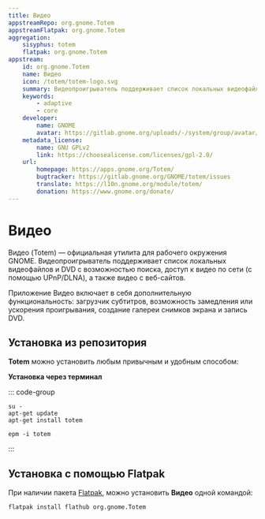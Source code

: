 ```yaml
---
title: Видео
appstreamRepo: org.gnome.Totem
appstreamFlatpak: org.gnome.Totem
aggregation:
    sisyphus: totem
    flatpak: org.gnome.Totem
appstream:
    id: org.gnome.Totem
    name: Видео
    icon: /totem/totem-logo.svg
    summary: Видеопроигрыватель поддерживает список локальных видеофайлов и DVD с возможностью поиска и доступ к видео по сети.
    keywords: 
        - adaptive
        - core
    developer: 
        name: GNOME
        avatar: https://gitlab.gnome.org/uploads/-/system/group/avatar/8/gnomelogo.png?width=48
    metadata_license: 
        name: GNU GPLv2
        link: https://choosealicense.com/licenses/gpl-2.0/
    url: 
        homepage: https://apps.gnome.org/Totem/
        bugtracker: https://gitlab.gnome.org/GNOME/totem/issues
        translate: https://l10n.gnome.org/module/totem/
        donation: https://www.gnome.org/donate/
---
```



# Видео

Видео (Totem) — официальная утилита для рабочего окружения GNOME. Видеопроигрыватель поддерживает список локальных видеофайлов и DVD с возможностью поиска, доступ к видео по сети (с помощью UPnP/DLNA), а также видео с веб-сайтов.

Приложение Видео включает в себя дополнительную функциональность: загрузчик субтитров, возможность замедления или ускорения проигрывания, создание галереи снимков экрана и запись DVD.

## Установка из репозитория

**Totem** можно установить любым привычным и удобным способом:

<!--@include: ./parts/install/software-repo.md-->

**Установка через терминал**

::: code-group

```shell[apt-get]
su -
apt-get update
apt-get install totem
```
```shell[epm]
epm -i totem
```
:::

## Установка c помощью Flatpak

При наличии пакета [Flatpak](/flatpak), можно установить **Видео** одной командой:

```shell
flatpak install flathub org.gnome.Totem
```

<!--@include: ./parts/install/software-flatpak.md-->